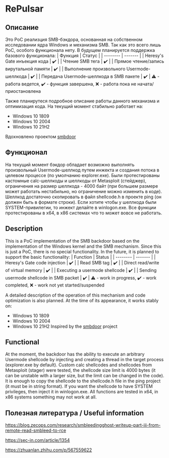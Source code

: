 # RePulsar
## Описание
Это PoC реализция SMB-бэкдора, основанная на собственном исследовании ядра Windows и механизма SMB. Так как это всего лишь PoC, особого функционала нету. В будущем планируется поддержка базового функционала:
| Функция  | Статус |
| -------- | ------- |
| Heresy's Gate инъекция кода  | :heavy_check_mark:   |
| Чтение SMB тега | :heavy_check_mark:     |
| Прямое чтение/запись вирутальной памяти    | :heavy_check_mark:    |
| Выполнение произвольного Usermode-шеллкода   | :heavy_check_mark:    |
| Передача Usermode-шеллкода в SMB пакете   | :heavy_check_mark:    |
:warning: - работа ведется, :heavy_check_mark: - функция завершена, :x: - работа пока не начата/приостановлена


Также планирутеся подробное описание работы данного механизма и оптимизация кода.
На текущий момент стабильно работает на:
- Windows 10 1809
- Windows 10 2004
- Windows 10 21H2

Вдохновлено проектом [smbdoor](https://github.com/loneicewolf/smbdoor)

## Функционал
На текущий момент бэкдор обладает возможно выполнять произвольный Usermode-шеллкод путем инжекта и создания потока в целевом процессе (по умолчанию explorer.exe). Были протестированы кастомные calc-шеллкоды и шеллкоды от Metasploit (стейджер), ограничения на размер шеллкода - 4000 байт (при большем размере может работать нестабильно, но ограничение можно изменить в коде). Шеллкод достаточно скопировать в файл shellcode.h в проекте ping (он должен быть в формате строки). Если хотите чтобы у шеллкода были SYSTEM-привилегии, то инжект делайте в winlogon.exe. Все функции протестированы в x64, в x86 системах что то может вовсе не работать. 

## Description
This is a PoC implementation of the SMB backdoor based on the implementation of the Windows kernel and the SMB mechanism. Since this is just a PoC, there is no special functionality. In the future, it is planned to support the basic functionality:
| Function | Status |
| -------- | ------- |
| Heresy's Gate code injection | :heavy_check_mark: |
| Read SMB tag | :heavy_check_mark: |
| Direct read/write of virtual memory | :heavy_check_mark: |
| Executing a usermode shellcode | :heavy_check_mark: |
| Sending usermode shellcode in SMB packet | :heavy_check_mark: |
:warning: - work in progress, :heavy_check_mark: - work completed, :x: - work not yet started/suspended


A detailed description of the operation of this mechanism and code optimization is also planned.
At the time of its appearance, it works stably on:
- Windows 10 1809
- Windows 10 2004
- Windows 10 21H2
Inspired by the [smbdoor](https://github.com/loneicewolf/smbdoor) project

## Functional
At the moment, the backdoor has the ability to execute an arbitrary Usermode shellcode by injecting and creating a thread in the target process (explorer.exe by default). Custom calc shellcodes and shellcodes from Metasploit (stager) were tested, the shellcode size limit is 4000 bytes (it can be unstable with a larger size, but the limit can be changed in the code). It is enough to copy the shellcode to the shellcode.h file in the ping project (it must be in string format). If you want the shellcode to have SYSTEM privileges, then inject it in winlogon.exe. All functions are tested in x64, in x86 systems something may not work at all.

## Полезная литература / Useful information
https://blog.zecops.com/research/smbleedingghost-writeup-part-iii-from-remote-read-smbleed-to-rce

https://sec-in.com/article/1354

https://zhuanlan.zhihu.com/p/567559622
 
